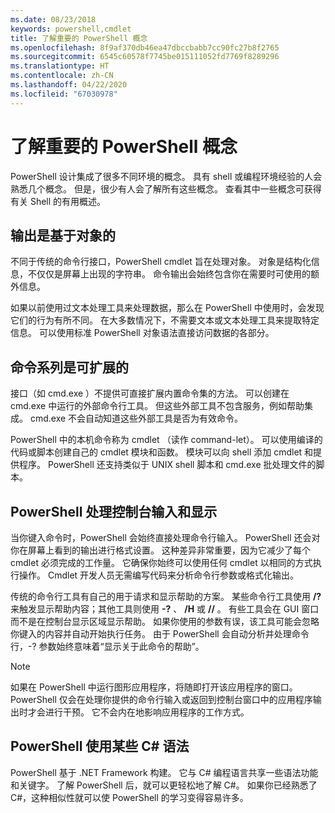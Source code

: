 ```yaml
---
ms.date: 08/23/2018
keywords: powershell,cmdlet
title: 了解重要的 PowerShell 概念
ms.openlocfilehash: 8f9af370db46ea47dbccbabb7cc90fc27b8f2765
ms.sourcegitcommit: 6545c60578f7745be015111052fd7769f8289296
ms.translationtype: HT
ms.contentlocale: zh-CN
ms.lasthandoff: 04/22/2020
ms.locfileid: "67030978"
---
```

# <a name="understanding-important-powershell-concepts"></a>了解重要的 PowerShell 概念

PowerShell 设计集成了很多不同环境的概念。 具有 shell 或编程环境经验的人会熟悉几个概念。 但是，很少有人会了解所有这些概念。 查看其中一些概念可获得有关 Shell 的有用概述。

## <a name="output-is-object-based"></a>输出是基于对象的

不同于传统的命令行接口，PowerShell cmdlet 旨在处理对象。
对象是结构化信息，不仅仅是屏幕上出现的字符串。 命令输出会始终包含你在需要时可使用的额外信息。

如果以前使用过文本处理工具来处理数据，那么在 PowerShell 中使用时，会发现它们的行为有所不同。 在大多数情况下，不需要文本或文本处理工具来提取特定信息。 可以使用标准 PowerShell 对象语法直接访问数据的各部分。

## <a name="the-command-family-is-extensible"></a>命令系列是可扩展的

接口（如 cmd.exe  ）不提供可直接扩展内置命令集的方法。 可以创建在 cmd.exe  中运行的外部命令行工具。 但这些外部工具不包含服务，例如帮助集成。  cmd.exe 不会自动知道这些外部工具是否为有效命令。

PowerShell 中的本机命令称为 cmdlet  （读作 command-let）。 可以使用编译的代码或脚本创建自己的 cmdlet 模块和函数。 模块可以向 shell 添加 cmdlet 和提供程序。 PowerShell 还支持类似于 UNIX shell 脚本和 cmd.exe  批处理文件的脚本。

## <a name="powershell-handles-console-input-and-display"></a>PowerShell 处理控制台输入和显示

当你键入命令时，PowerShell 会始终直接处理命令行输入。 PowerShell 还会对你在屏幕上看到的输出进行格式设置。 这种差异非常重要，因为它减少了每个 cmdlet 必须完成的工作量。 它确保你始终可以使用任何 cmdlet 以相同的方式执行操作。 Cmdlet 开发人员无需编写代码来分析命令行参数或格式化输出。

传统的命令行工具有自己的用于请求和显示帮助的方案。 某些命令行工具使用 **/?** 来触发显示帮助内容；其他工具则使用 **-?** 、 **/H** 或 **//** 。 有些工具会在 GUI 窗口而不是在控制台显示区域显示帮助。 如果你使用的参数有误，该工具可能会忽略你键入的内容并自动开始执行任务。
由于 PowerShell 会自动分析并处理命令行，-?  参数始终意味着“显示关于此命令的帮助”。

> [!NOTE]
> 如果在 PowerShell 中运行图形应用程序，将随即打开该应用程序的窗口。
> PowerShell 仅会在处理你提供的命令行输入或返回到控制台窗口中的应用程序输出时才会进行干预。 它不会内在地影响应用程序的工作方式。

## <a name="powershell-uses-some-c-syntax"></a>PowerShell 使用某些 C# 语法

PowerShell 基于 .NET Framework 构建。 它与 C# 编程语言共享一些语法功能和关键字。 了解 PowerShell 后，就可以更轻松地了解 C#。 如果你已经熟悉了 C#，这种相似性就可以使 PowerShell 的学习变得容易许多。
